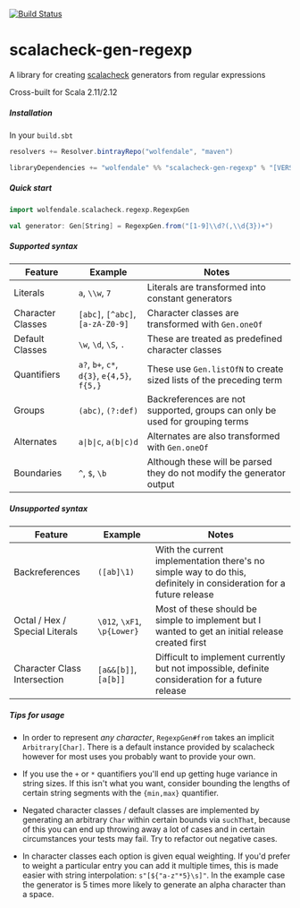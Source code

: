 [![Build Status](https://travis-ci.org/wolfendale/scalacheck-gen-regexp.svg?branch=master)](https://travis-ci.org/wolfendale/scalacheck-gen-regexp)

# scalacheck-gen-regexp

A library for creating [scalacheck](https://www.scalacheck.org/) generators from regular expressions

Cross-built for Scala 2.11/2.12

##### Installation

In your `build.sbt`
```scala
resolvers += Resolver.bintrayRepo("wolfendale", "maven")

libraryDependencies += "wolfendale" %% "scalacheck-gen-regexp" % "[VERSION]"
```

##### Quick start

```scala
import wolfendale.scalacheck.regexp.RegexpGen

val generator: Gen[String] = RegexpGen.from("[1-9]\\d?(,\\d{3})+")
```

##### Supported syntax

| Feature           | Example                                     | Notes                                                                        |
|-------------------|---------------------------------------------|------------------------------------------------------------------------------|
| Literals          | `a`, `\\w`, `7`                             | Literals are transformed into constant generators                            |
| Character Classes | `[abc]`, `[^abc]`, `[a-zA-Z0-9]`            | Character classes are transformed with `Gen.oneOf`                           |
| Default Classes   | `\w`, `\d`, `\S`, `.`                       | These are treated as predefined character classes                            |
| Quantifiers       | `a?`, `b+`, `c*`, `d{3}`, `e{4,5}`, `f{5,}` | These use `Gen.listOfN` to create sized lists of the preceding term          |
| Groups            | `(abc)`, `(?:def)`                          | Backreferences are not supported, groups can only be used for grouping terms |
| Alternates        | `a\|b\|c`, `a(b\|c)d`                             | Alternates are also transformed with `Gen.oneOf`                             |
| Boundaries        | `^`, `$`, `\b`                              | Although these will be parsed they do not modify the generator output        |

##### Unsupported syntax

| Feature                        | Example                     | Notes                                                                                                              |
|--------------------------------|-----------------------------|--------------------------------------------------------------------------------------------------------------------|
| Backreferences                 | `([ab]\1)`                  | With the current implementation there's no simple way to do this, definitely in consideration for a future release |
| Octal / Hex / Special Literals | `\012`, `\xF1`, `\p{Lower}` | Most of these should be simple to implement but I wanted to get an initial release created first                   |
| Character Class Intersection   | `[a&&[b]]`, `[a[b]]`        | Difficult to implement currently but not impossible, definite consideration for a future release                   |

##### Tips for usage

* In order to represent _any character_, `RegexpGen#from` takes an implicit `Arbitrary[Char]`.
There is a default instance provided by scalacheck however for most uses you probably want to
provide your own.

* If you use the `+` or `*` quantifiers you'll end up getting huge variance in string sizes.
If this isn't what you want, consider bounding the lengths of certain string segments with the
`{min,max}` quantifier.

* Negated character classes / default classes are implemented by generating an arbitrary `Char`
within certain bounds via `suchThat`, because of this you can end up throwing away a lot of 
cases and in certain circumstances your tests may fail. Try to refactor out negative cases.

* In character classes each option is given equal weighting. If you'd prefer to weight a
particular entry you can add it multiple times, this is made easier with string interpolation:
```s"[${"a-z"*5}\s]"```. In the example case the generator is 5 times more likely to generate
an alpha character than a space.
